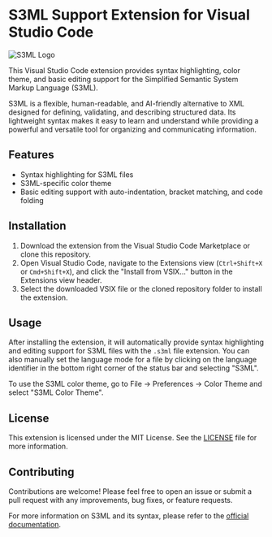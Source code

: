 # S3ML Support Extension for Visual Studio Code

![S3ML Logo](https://raw.githubusercontent.com/Tradezone-Development-Inc/S3ML-Support-Extension-for-VSCode/main/S3ml%20logo.png)


This Visual Studio Code extension provides syntax highlighting, color theme, and basic editing support for the Simplified Semantic System Markup Language (S3ML).

S3ML is a flexible, human-readable, and AI-friendly alternative to XML designed for defining, validating, and describing structured data. Its lightweight syntax makes it easy to learn and understand while providing a powerful and versatile tool for organizing and communicating information.

## Features

- Syntax highlighting for S3ML files
- S3ML-specific color theme
- Basic editing support with auto-indentation, bracket matching, and code folding

## Installation

1. Download the extension from the Visual Studio Code Marketplace or clone this repository.
2. Open Visual Studio Code, navigate to the Extensions view (`Ctrl+Shift+X` or `Cmd+Shift+X`), and click the "Install from VSIX..." button in the Extensions view header.
3. Select the downloaded VSIX file or the cloned repository folder to install the extension.

## Usage

After installing the extension, it will automatically provide syntax highlighting and editing support for S3ML files with the `.s3ml` file extension. You can also manually set the language mode for a file by clicking on the language identifier in the bottom right corner of the status bar and selecting "S3ML".

To use the S3ML color theme, go to File -> Preferences -> Color Theme and select "S3ML Color Theme".

## License

This extension is licensed under the MIT License. See the [LICENSE](LICENSE) file for more information.

## Contributing

Contributions are welcome! Please feel free to open an issue or submit a pull request with any improvements, bug fixes, or feature requests.

For more information on S3ML and its syntax, please refer to the [official documentation](https://s3ml.org).

